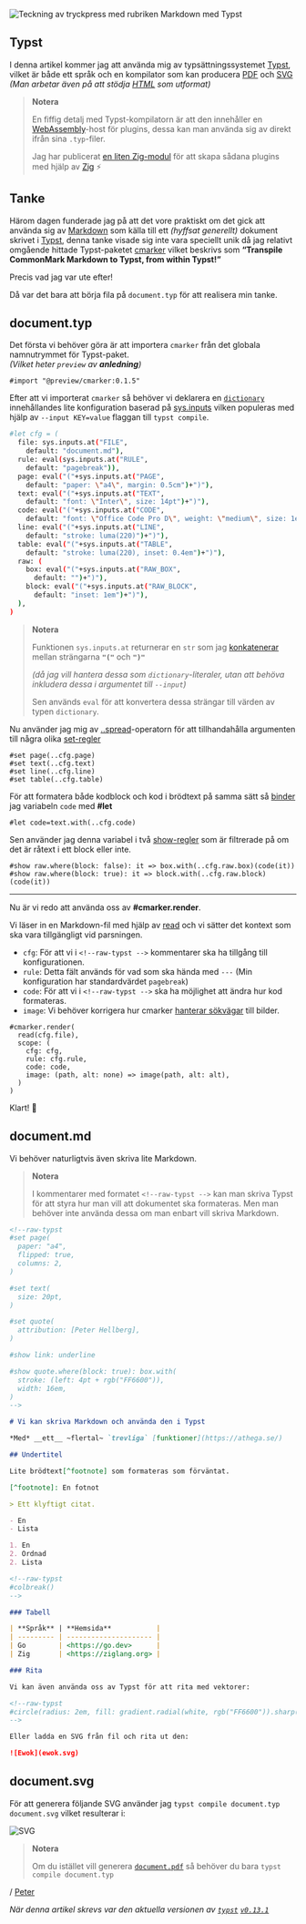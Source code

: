 ![Teckning av tryckpress med rubriken Markdown med Typst](2025-markdown-med-typst.png)

## Typst

I denna artikel kommer jag att använda mig av typsättningssystemet [Typst](https://typst.app/),
vilket är både ett språk och en kompilator som kan producera
[PDF](https://en.wikipedia.org/wiki/PDF) och [SVG](https://en.wikipedia.org/wiki/SVG)
_(Man arbetar även på att stödja [HTML](https://en.wikipedia.org/wiki/HTML) som utformat)_

> **Notera**
>
> En fiffig detalj med Typst-kompilatorn är att den innehåller en
> [WebAssembly](https://webassembly.org/)-host för plugins, dessa
> kan man använda sig av direkt ifrån sina `.typ`-filer.
>
> Jag har publicerat [en liten Zig-modul](https://github.com/peterhellberg/typ)
> för att skapa sådana plugins med hjälp av [Zig](https://ziglang.org/) ⚡

## Tanke

Härom dagen funderade jag på att det vore praktiskt om det gick att
använda sig av [Markdown](https://daringfireball.net/projects/markdown/) som
källa till ett _(hyffsat generellt)_ dokument skrivet i [Typst](https://typst.app/),
denna tanke visade sig inte vara speciellt unik då jag relativt omgående hittade
Typst-paketet [cmarker](https://typst.app/universe/package/cmarker/) vilket beskrivs
som **“Transpile CommonMark Markdown to Typst, from within Typst!”**

Precis vad jag var ute efter!

Då var det bara att börja fila på `document.typ` för att realisera min tanke.

<!--raw-typst #colbreak() -->

## document.typ

Det första vi behöver göra är att importera `cmarker` från det globala namnutrymmet för Typst-paket.
<br>
_(Vilket heter `preview` av **anledning**)_

```console
#import "@preview/cmarker:0.1.5"
```

Efter att vi importerat `cmarker` så behöver vi deklarera en
[`dictionary`](https://typst.app/docs/reference/foundations/dictionary/)
innehållandes lite konfiguration baserad på
[sys.inputs](https://typst.app/docs/reference/foundations/sys)
vilken populeras med hjälp av `--input KEY=value` flaggan till `typst compile`.

```bash
#let cfg = (
  file: sys.inputs.at("FILE",
    default: "document.md"),
  rule: eval(sys.inputs.at("RULE",
    default: "pagebreak")),
  page: eval("("+sys.inputs.at("PAGE",
    default: "paper: \"a4\", margin: 0.5cm")+")"),
  text: eval("("+sys.inputs.at("TEXT",
    default: "font: \"Inter\", size: 14pt")+")"),
  code: eval("("+sys.inputs.at("CODE",
    default: "font: \"Office Code Pro D\", weight: \"medium\", size: 1em")+")"),
  line: eval("("+sys.inputs.at("LINE",
    default: "stroke: luma(220)")+")"),
  table: eval("("+sys.inputs.at("TABLE",
    default: "stroke: luma(220), inset: 0.4em")+")"),
  raw: (
    box: eval("("+sys.inputs.at("RAW_BOX",
      default: "")+")"),
    block: eval("("+sys.inputs.at("RAW_BLOCK",
      default: "inset: 1em")+")"),
  ),
)
```

> **Notera**
>
> Funktionen `sys.inputs.at` returnerar en `str` som jag
> [konkatenerar](https://sv.wikipedia.org/wiki/Konkatenering)
> mellan strängarna **`"("`** och **`")"`**
>
> _(då jag vill hantera dessa
> som `dictionary`-literaler, utan att behöva inkludera dessa i
> argumentet till `--input`)_
>
> Sen används `eval` för att
> konvertera dessa strängar till värden av typen `dictionary`.

Nu använder jag mig av [..spread](https://typst.app/docs/reference/foundations/arguments/#spreading)-operatorn
för att tillhandahålla argumenten till några olika
[set-regler](https://typst.app/docs/reference/styling/#set-rules)

```console
#set page(..cfg.page)
#set text(..cfg.text)
#set line(..cfg.line)
#set table(..cfg.table)
```

För att formatera både kodblock och kod i brödtext på samma sätt
så [binder](https://typst.app/docs/reference/scripting/#bindings)
jag variabeln `code` med **#let**

```console
#let code=text.with(..cfg.code)
```

Sen använder jag denna variabel i två
[show-regler](https://typst.app/docs/reference/styling/#show-rules)
som är filtrerade på om det är råtext i ett block eller inte.

```console
#show raw.where(block: false): it => box.with(..cfg.raw.box)(code(it))
#show raw.where(block: true): it => block.with(..cfg.raw.block)(code(it))
```

---

Nu är vi redo att använda oss av **#cmarker.render**.

Vi läser in en Markdown-fil med hjälp av [read](https://typst.app/docs/reference/data-loading/read/)
och vi sätter det kontext som ska vara tillgängligt vid parsningen.

- `cfg`: För att vi i `<!--raw-typst -->` kommentarer ska ha tillgång till konfigurationen.
- `rule`: Detta fält används för vad som ska hända med `---` (Min konfiguration har standardvärdet `pagebreak`)
- `code`: För att vi i `<!--raw-typst -->` ska ha möjlighet att ändra hur kod formateras.
- `image`: Vi behöver korrigera hur cmarker
    [hanterar sökvägar](https://github.com/typst/packages/tree/main/packages/preview/cmarker/0.1.5#resolving-paths-correctly) till bilder.

```console
#cmarker.render(
  read(cfg.file),
  scope: (
    cfg: cfg,
    rule: cfg.rule,
    code: code,
    image: (path, alt: none) => image(path, alt: alt),
  )
)
```

Klart! 🎉

## document.md

Vi behöver naturligtvis även skriva lite Markdown.

> **Notera**
>
> I kommentarer med formatet `<!--raw-typst -->` kan man skriva Typst
> för att styra hur man vill att dokumentet ska formateras.
> Men man behöver inte använda dessa om man enbart vill skriva Markdown.

```markdown
<!--raw-typst
#set page(
  paper: "a4",
  flipped: true,
  columns: 2,
)

#set text(
  size: 20pt,
)

#set quote(
  attribution: [Peter Hellberg],
)

#show link: underline

#show quote.where(block: true): box.with(
  stroke: (left: 4pt + rgb("FF6600")),
  width: 16em,
)
-->

# Vi kan skriva Markdown och använda den i Typst

*Med* __ett__ ~flertal~ `trevliga` [funktioner](https://athega.se/)

## Undertitel

Lite brödtext[^footnote] som formateras som förväntat.

[^footnote]: En fotnot

> Ett klyftigt citat.

- En
- Lista

1. En
2. Ordnad
2. Lista

<!--raw-typst
#colbreak()
-->

### Tabell

| **Språk** | **Hemsida**           |
| --------- | --------------------- |
| Go        | <https://go.dev>      |
| Zig       | <https://ziglang.org> |

### Rita

Vi kan även använda oss av Typst för att rita med vektorer:

<!--raw-typst
#circle(radius: 2em, fill: gradient.radial(white, rgb("FF6600")).sharp(3))
-->

Eller ladda en SVG från fil och rita ut den:

![Ewok](ewok.svg)
```

## document.svg

För att generera följande SVG använder jag `typst compile document.typ document.svg` vilket resulterar i:

![SVG](document.svg)

> **Notera**
>
> Om du istället vill generera [`document.pdf`](document.pdf)
> så behöver du bara `typst compile document.typ`

/ [Peter](/peter)

_När denna artikel skrevs var den aktuella versionen av
[`typst`](https://github.com/typst/typst/releases)
[`v0.13.1`](https://github.com/typst/typst/releases/tag/v0.13.1)_
